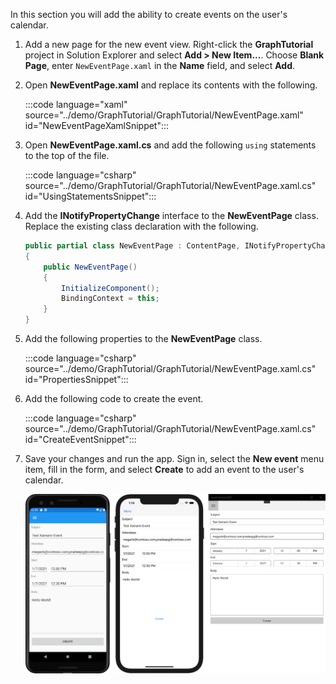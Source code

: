<!-- markdownlint-disable MD002 MD041 -->

In this section you will add the ability to create events on the user's calendar.

1. Add a new page for the new event view. Right-click the **GraphTutorial** project in Solution Explorer and select **Add > New Item...**. Choose **Blank Page**, enter `NewEventPage.xaml` in the **Name** field, and select **Add**.

1. Open **NewEventPage.xaml** and replace its contents with the following.

    :::code language="xaml" source="../demo/GraphTutorial/GraphTutorial/NewEventPage.xaml" id="NewEventPageXamlSnippet":::

1. Open **NewEventPage.xaml.cs** and add the following `using` statements to the top of the file.

    :::code language="csharp" source="../demo/GraphTutorial/GraphTutorial/NewEventPage.xaml.cs" id="UsingStatementsSnippet":::

1. Add the **INotifyPropertyChange** interface to the **NewEventPage** class. Replace the existing class declaration with the following.

    ```csharp
    public partial class NewEventPage : ContentPage, INotifyPropertyChanged
    {
        public NewEventPage()
        {
            InitializeComponent();
            BindingContext = this;
        }
    }
    ```

1. Add the following properties to the **NewEventPage** class.

    :::code language="csharp" source="../demo/GraphTutorial/GraphTutorial/NewEventPage.xaml.cs" id="PropertiesSnippet":::

1. Add the following code to create the event.

    :::code language="csharp" source="../demo/GraphTutorial/GraphTutorial/NewEventPage.xaml.cs" id="CreateEventSnippet":::

1. Save your changes and run the app. Sign in, select the **New event** menu item, fill in the form, and select **Create** to add an event to the user's calendar.

    ![A screenshot of the new event page](images/new-event-page.png)
